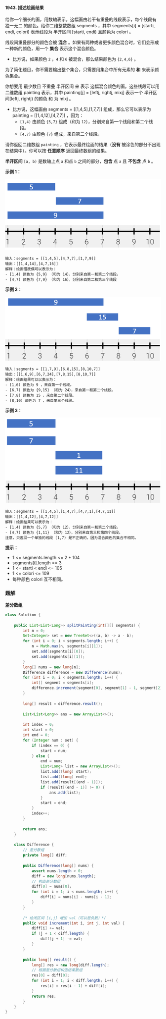 #### 1943. 描述绘画结果

给你一个细长的画，用数轴表示。这幅画由若干有重叠的线段表示，每个线段有 独一无二 的颜色。给你二维整数数组 segments ，其中 segments[i] = [starti, endi, colori] 表示线段为 半开区间 [starti, endi) 且颜色为 colori 。

线段间重叠部分的颜色会被 **混合** 。如果有两种或者更多颜色混合时，它们会形成一种新的颜色，用一个 **集合** 表示这个混合颜色。

* 比方说，如果颜色 `2` ，`4` 和 `6` 被混合，那么结果颜色为 `{2,4,6}` 。

为了简化题目，你不需要输出整个集合，只需要用集合中所有元素的 **和** 来表示颜色集合。

你想要用 最少数目 不重叠 半开区间 来 表示 这幅混合颜色的画。这些线段可以用二维数组 painting 表示，其中 painting[j] = [leftj, rightj, mixj] 表示一个 半开区间[leftj, rightj) 的颜色 和 为 mixj 。

* 比方说，这幅画由 segments = [[1,4,5],[1,7,7]] 组成，那么它可以表示为 painting = [[1,4,12],[4,7,7]] ，因为：
  * `[1,4)` 由颜色 `{5,7}` 组成（和为 `12`），分别来自第一个线段和第二个线段。
  * `[4,7)` 由颜色 `{7}` 组成，来自第二个线段。

请你返回二维数组 `painting` ，它表示最终绘画的结果（**没有** 被涂色的部分不出现在结果中）。你可以按 **任意顺序** 返回最终数组的结果。

**半开区间** `[a, b)` 是数轴上点 `a` 和点 `b` 之间的部分，**包含** 点 `a` 且 **不包含** 点 `b` 。

**示例 1：**

![img](./images/描述绘画结果/1.jpg)

```shell
输入：segments = [[1,4,5],[4,7,7],[1,7,9]]
输出：[[1,4,14],[4,7,16]]
解释：绘画借故偶可以表示为：
- [1,4) 颜色为 {5,9} （和为 14），分别来自第一和第二个线段。
- [4,7) 颜色为 {7,9} （和为 16），分别来自第二和第三个线段
```

**示例 2：**

![img](./images/描述绘画结果/2.jpg)

```shell
输入：segments = [[1,7,9],[6,8,15],[8,10,7]]
输出：[[1,6,9],[6,7,24],[7,8,15],[8,10,7]]
解释：绘画结果可以以表示为：
- [1,6) 颜色为 9 ，来自第一个线段。
- [6,7) 颜色为 {9,15} （和为 24），来自第一和第二个线段。
- [7,8) 颜色为 15 ，来自第二个线段。
- [8,10) 颜色为 7 ，来自第三个线段。
```

**示例 3：**

![img](./images/描述绘画结果/3.jpg)

```shell
输入：segments = [[1,4,5],[1,4,7],[4,7,1],[4,7,11]]
输出：[[1,4,12],[4,7,12]]
解释：绘画结果可以表示为：
- [1,4) 颜色为 {5,7} （和为 12），分别来自第一和第二个线段。
- [4,7) 颜色为 {1,11} （和为 12），分别来自第三和第四个线段。
注意，只返回一个单独的线段 [1,7) 是不正确的，因为混合颜色的集合不相同。
```

**提示：**

* 1 <= segments.length <= 2 * 104
* segments[i].length == 3
* 1 <= starti < endi <= 105
* 1 <= colori <= 109
* 每种颜色 colori 互不相同。

### 题解

**差分数组**

```java
class Solution {

    public List<List<Long>> splitPainting(int[][] segments) {
        int n = 0;
        Set<Integer> set = new TreeSet<>((a, b) -> a - b);
        for (int i = 0; i < segments.length; i++) {
            n = Math.max(n, segments[i][1]);
            set.add(segments[i][0]);
            set.add(segments[i][1]);
        }
        long[] nums = new long[n];
        Difference difference = new Difference(nums);
        for (int i = 0; i < segments.length; i++) {
            int[] segment = segments[i];
            difference.increment(segment[0], segment[1] - 1, segment[2]);
        }

        long[] result = difference.result();

        List<List<Long>> ans = new ArrayList<>();

        int index = 0;
        int start = 0;
        int end = 0;
        for (Integer num : set) {
            if (index == 0) {
                start = num;
            } else {
                end = num;
                List<Long> list = new ArrayList<>();
                list.add((long) start);
                list.add((long) end);
                list.add(result[(end - 1)]);
                if (result[(end - 1)] != 0) {
                    ans.add(list);
                }
                start = end;
            }
            index++;
        }

        return ans;
    }

    class Difference {
        // 差分数组
        private long[] diff;

        public Difference(long[] nums) {
            assert nums.length > 0;
            diff = new long[nums.length];
            // 构造差分数组
            diff[0] = nums[0];
            for (int i = 1; i < nums.length; i++) {
                diff[i] = nums[i] - nums[i - 1];
            }
        }

        /* 给闭区间 [i,j] 增加 val（可以是负数）*/
        public void increment(int i, int j, int val) {
            diff[i] += val;
            if (j + 1 < diff.length) {
                diff[j + 1] -= val;
            }
        }

        public long[] result() {
            long[] res = new long[diff.length];
            // 根据差分数组构造结果数组
            res[0] = diff[0];
            for (int i = 1; i < diff.length; i++) {
                res[i] = res[i - 1] + diff[i];
            }
            return res;
        }
    }
}
```

